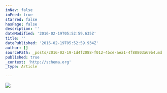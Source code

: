 ```yaml
---
inNav: false
inFeed: true
starred: false
hasPage: false
description: ''
dateModified: '2016-02-19T05:52:59.635Z'
title: ''
datePublished: '2016-02-19T05:52:59.934Z'
author: []
sourcePath: _posts/2016-02-19-1d4f2088-f012-4bce-aea1-4f88803a69b4.md
published: true
_context: 'http://schema.org'
_type: Article

---
```

![](https://the-grid-user-content.s3-us-west-2.amazonaws.com/c9b6c3b1-d563-4fea-bd27-161a7f3c59ca.jpg)